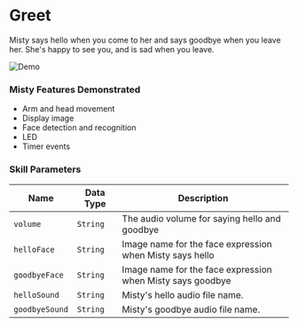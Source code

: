 # Greet

Misty says hello when you come to her and says goodbye when you leave her. She's happy to see you, and is sad when you leave.

![Demo](Greet.gif)

### Misty Features Demonstrated

- Arm and head movement
- Display image
- Face detection and recognition
- LED
- Timer events

### Skill Parameters

| Name           | Data Type | Description                                                |
| -------------- | --------- | ---------------------------------------------------------- |
| `volume`       | `String`  | The audio volume for saying hello and goodbye              |
| `helloFace`    | `String`  | Image name for the face expression when Misty says hello   |
| `goodbyeFace`  | `String`  | Image name for the face expression when Misty says goodbye |
| `helloSound`   | `String`  | Misty's hello audio file name.                             |
| `goodbyeSound` | `String`  | Misty's goodbye audio file name.                           |
